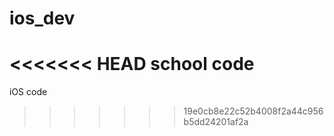ios_dev
=======

<<<<<<< HEAD
school code
=======
iOS code
>>>>>>> 19e0cb8e22c52b4008f2a44c956b5dd24201af2a
